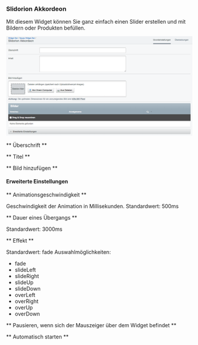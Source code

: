 ### Slidorion Akkordeon

Mit diesem Widget können Sie ganz einfach einen Slider erstellen und mit Bildern oder Produkten befüllen.



![SilverCart Slidorion Widget](_images/backend_einstellungen_widgets_slidorion_1.png)

** Überschrift **

** Titel **

** Bild hinzufügen **

#### Erweiterte Einstellungen

** Animationsgeschwindigkeit ** 

Geschwindigkeit der Animation in Millisekunden. 
Standardwert: 500ms

** Dauer eines Übergangs **

Standardwert: 3000ms

** Effekt ** 

Standardwert: fade
Auswahlmöglichkeiten:

* fade
* slideLeft
* slideRight
* slideUp
* slideDown
* overLeft
* overRight
* overUp
* overDown
  
** Pausieren, wenn sich der Mauszeiger über dem Widget befindet **

** Automatisch starten **